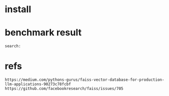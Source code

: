 # install

# benchmark result
```
search: 

```
# refs
```
https://medium.com/pythons-gurus/faiss-vector-database-for-production-llm-applications-90273c78fcbf
https://github.com/facebookresearch/faiss/issues/705
```